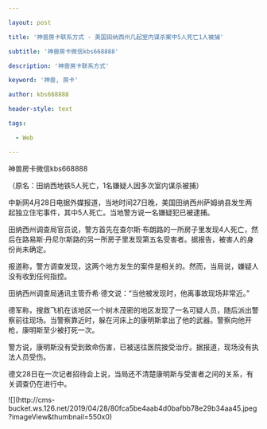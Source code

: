 ---
layout: post
title: '神兽房卡联系方式 - 美国田纳西州几起室内谋杀案中5人死亡1人被捕'
subtitle: '神兽房卡微信kbs668888'
description: '神兽房卡联系方式'
keyword: '神兽, 房卡'
author: kbs668888
header-style: text
tags:
  - Web
---
神兽房卡微信kbs668888

（原名：田纳西地铁5人死亡，1名嫌疑人因多次室内谋杀被捕）

中新网4月28日电据外媒报道，当地时间27日晚，美国田纳西州萨姆纳县发生两起独立住宅事件，其中5人死亡。当地警方说一名嫌疑犯已被逮捕。

田纳西州调查局官员说，警方首先在查尔斯·布朗路的一所房子里发现4人死亡，然后在路易斯·丹尼尔斯路的另一所房子里发现第五名受害者。据报告，被害人的身份尚未确定。

报道称，警方调查发现，这两个地方发生的案件是相关的。然而，当局说，嫌疑人没有收到任何指控。

田纳西州调查局通讯主管乔希·德文说：“当他被发现时，他离事故现场非常近。”

德军称，搜救飞机在该地区一个树木茂密的地区发现了一名可疑人员，随后派出警察前往现场。当警察靠近时，躲在河床上的康明斯拿出了他的武器。警察向他开枪，康明斯至少被打死一次。

警方说，康明斯没有受到致命伤害，已被送往医院接受治疗。据报道，现场没有执法人员受伤。

德文28日在一次记者招待会上说，当局还不清楚康明斯与受害者之间的关系，有关调查仍在进行中。

![](http://cms-
bucket.ws.126.net/2019/04/28/80fca5be4aab4d0bafbb78e29b34aa45.jpeg?imageView&thumbnail=550x0)  

